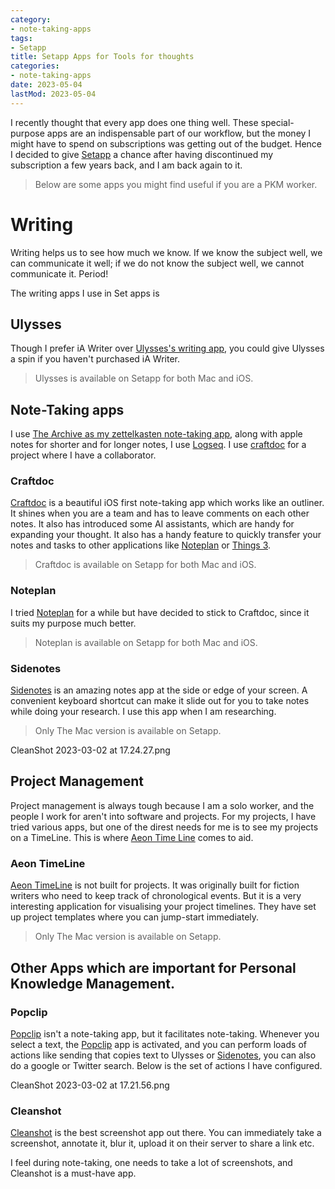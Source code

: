```yaml
---
category:
- note-taking-apps
tags:
- Setapp
title: Setapp Apps for Tools for thoughts
categories:
- note-taking-apps
date: 2023-05-04
lastMod: 2023-05-04
---
```

I recently thought that every app does one thing well. These special-purpose apps are an indispensable part of our workflow, but the money I might have to spend on subscriptions was getting out of the budget. Hence I decided to give [Setapp](https://setapp.com/) a chance after having discontinued my subscription a few years back, and I am back again to it. 

> Below are some apps you might find useful if you are a PKM worker.

# Writing
Writing helps us to see how much we know. If we know the subject well, we can communicate it well; if we do not know the subject well, we cannot communicate it. Period! 

The writing apps I use in Set apps is

## Ulysses
Though I prefer iA Writer over [Ulysses's writing app](https://ulysses.app/), you could give Ulysses a spin if you haven't purchased iA Writer. 

> Ulysses is available on Setapp for both Mac and iOS.
## Note-Taking apps
I use [The Archive as my zettelkasten note-taking app](https://zettelkasten.de/the-archive/), along with apple notes for shorter and for longer notes, I use [Logseq](https://logseq.com/). 
I use [craftdoc](https://www.craft.do/) for a project where I have a collaborator.
### Craftdoc
[Craftdoc](https://www.craft.do/) is a beautiful iOS first note-taking app which works like an outliner. It shines when you are a team and has to leave comments on each other notes. It also has introduced some AI assistants, which are handy for expanding your thought. It also has a handy feature to quickly transfer your notes and tasks to other applications like [Noteplan](https://noteplan.co/) or [Things 3](https://culturedcode.com/things/).  

> Craftdoc is available on Setapp for both Mac and iOS.
### Noteplan
I tried [Noteplan](https://noteplan.co/) for a while but have decided to stick to Craftdoc, since it suits my purpose much better. 

> Noteplan is available on Setapp for both Mac and iOS.
### Sidenotes
[Sidenotes](https://www.apptorium.com/sidenotes) is an amazing notes app at the side or edge of your screen. A convenient keyboard shortcut can make it slide out for you to take notes while doing your research. I use this app when I am researching. 

> Only The Mac version is available on Setapp. 

CleanShot 2023-03-02 at 17.24.27.png

## Project Management
Project management is always tough because I am a solo worker, and the people I work for aren't into software and projects. For my projects, I have tried various apps, but one of the direst needs for me is to see my projects on a TimeLine. This is where [Aeon Time Line](https://timeline.app/) comes to aid.

### Aeon TimeLine
[Aeon TimeLine](https://timeline.app/) is not built for projects. It was originally built for fiction writers who need to keep track of chronological events. But it is a very interesting application for visualising your project timelines. They have set up project templates where you can jump-start immediately. 

> Only The Mac version is available on Setapp.
## Other Apps which are important for Personal Knowledge Management.
### Popclip
[Popclip](https://pilotmoon.com/popclip/) isn't a note-taking app, but it facilitates note-taking. Whenever you select a text, the [Popclip](https://pilotmoon.com/popclip/) app is activated, and you can perform loads of actions like sending that copies text to Ulysses or [Sidenotes](https://www.apptorium.com/sidenotes), you can also do a google or Twitter search. Below is the set of actions I have configured.

CleanShot 2023-03-02 at 17.21.56.png

### Cleanshot

[Cleanshot](https://cleanshot.com/) is the best screenshot app out there. You can immediately take a screenshot, annotate it, blur it, upload it on their server to share a link etc. 

I feel during note-taking, one needs to take a lot of screenshots, and Cleanshot is a must-have app.

